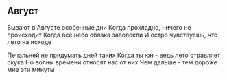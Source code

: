 ## Август
<p>
Бывают в Августе особенные дни
Когда прохладно,  ничего не происходит
Когда все небо облака заволокли
И остро чувствуешь, что лето на исходе

Печальней не придумать дней таких
Когда ты юн - ведь лето отравляет скука
Но волны времени относят нас от них
Чем дальше - тем дороже мне эти минуты
</p>
